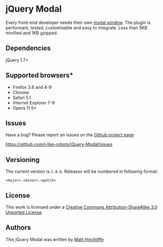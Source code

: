 # jQuery Modal
Every front-end developer needs their own [modal window][1]. The plugin is performant, tested, customisable and easy to integrate. Less than 3KB minified and 1KB gzipped.

## Dependencies

jQuery 1.7+

## Supported browsers*

 * Firefox 3.6 and 4-9
 * Chrome
 * Safari 5.1
 * Internet Explorer 7-9
 * Opera 11.5+

## Issues

Have a bug? Please report an issues on the [Github project page][1]

https://github.com/i-like-robots/jQuery-Modal/issues

## Versioning

The current version is `1.0.0`. Releases will be numbered in following format:

`<major>.<minor>.<patch>`

## License

This work is licensed under a [Creative Commons Attribution-ShareAlike 3.0 Unported License][3].

## Authors

This jQuery Modal was written by [Matt Hinchliffe][4]

 [1]: http://github.com/i-like-robots/jQuery-Modal
 [2]: http://www.jquery.com
 [3]: http://creativecommons.org/licenses/by-sa/3.0/
 [4]: http://www.maketea.co.uk